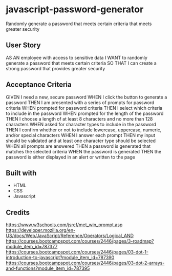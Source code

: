 # javascript-password-generator
Randomly generate a password that meets certain criteria that meets greater security
## User Story
AS AN employee with access to sensitive data
I WANT to randomly generate a password that meets certain criteria
SO THAT I can create a strong password that provides greater security
## Acceptance Criteria
GIVEN I need a new, secure password
WHEN I click the button to generate a password
THEN I am presented with a series of prompts for password criteria
WHEN prompted for password criteria
THEN I select which criteria to include in the password
WHEN prompted for the length of the password
THEN I choose a length of at least 8 characters and no more than 128 characters
WHEN asked for character types to include in the password
THEN I confirm whether or not to include lowercase, uppercase, numeric, and/or special characters
WHEN I answer each prompt
THEN my input should be validated and at least one character type should be selected
WHEN all prompts are answered
THEN a password is generated that matches the selected criteria
WHEN the password is generated
THEN the password is either displayed in an alert or written to the page
## Built with
* HTML
* CSS
* Javascript
## Credits
https://www.w3schools.com/jsref/met_win_prompt.asp
https://developer.mozilla.org/en-US/docs/Web/JavaScript/Reference/Operators/Logical_AND
https://courses.bootcampspot.com/courses/2446/pages/3-roadmap?module_item_id=787377
https://courses.bootcampspot.com/courses/2446/pages/03-dot-1-introduction-to-javascript?module_item_id=787390
https://courses.bootcampspot.com/courses/2446/pages/03-dot-2-arrays-and-functions?module_item_id=787395